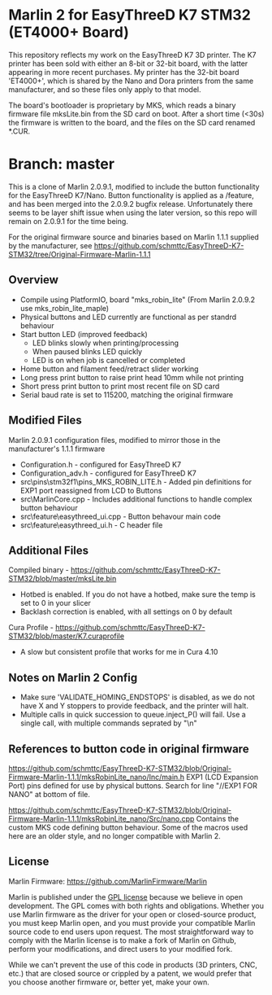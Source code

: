 # Marlin 2 for EasyThreeD K7 STM32 (ET4000+ Board)
This repository reflects my work on the EasyThreeD K7 3D printer.
The K7 printer has been sold with either an 8-bit or 32-bit board, with the latter appearing in more recent purchases. My printer has the 32-bit board 'ET4000+', which is shared by the Nano and Dora printers from the same manufacturer, and so these files only apply to that model.

The board's bootloader is proprietary by MKS, which reads a binary firmware file mksLite.bin from the SD card on boot. After a short time (<30s) the firmware is written to the board, and the files on the SD card renamed *.CUR.

# Branch: master
This is a clone of Marlin 2.0.9.1, modified to include the button functionality for the EasyThreeD K7/Nano. Button functionality is applied as a /feature, and has been merged into the 2.0.9.2 bugfix release. Unfortunately there seems to be layer shift issue when using the later version, so this repo will remain on 2.0.9.1 for the time being.

For the original firmware source and binaries based on Marlin 1.1.1 supplied by the manufacturer, see https://github.com/schmttc/EasyThreeD-K7-STM32/tree/Original-Firmware-Marlin-1.1.1

## Overview
- Compile using PlatformIO, board "mks_robin_lite" (From Marlin 2.0.9.2 use mks_robin_lite_maple)
- Physical buttons and LED currently are functional as per standrd behaviour
- Start button LED (improved feedback)
  - LED blinks slowly when printing/processing
  - When paused blinks LED quickly
  - LED is on when job is cancelled or completed
- Home button and filament feed/retract slider working
- Long press print button to raise print head 10mm while not printing
- Short press print button to print most recent file on SD card
- Serial baud rate is set to 115200, matching the original firmware

## Modified Files
Marlin 2.0.9.1 configuration files, modified to mirror those in the manufacturer's 1.1.1 firmware
- Configuration.h - configured for EasyThreeD K7
- Configuration_adv.h - configured for EasyThreeD K7
- src\pins\stm32f1\pins_MKS_ROBIN_LITE.h - Added pin definitions for EXP1 port reassigned from LCD to Buttons
- src\MarlinCore.cpp - Includes additional functions to handle complex button behaviour
- src\feature\easythreed_ui.cpp - Button behavour main code
- src\feature\easythreed_ui.h - C header file

## Additional Files
Compiled binary - https://github.com/schmttc/EasyThreeD-K7-STM32/blob/master/mksLite.bin
- Hotbed is enabled. If you do not have a hotbed, make sure the temp is set to 0 in your slicer
- Backlash correction is enabled, with all settings on 0 by default

Cura Profile - https://github.com/schmttc/EasyThreeD-K7-STM32/blob/master/K7.curaprofile
- A slow but consistent profile that works for me in Cura 4.10

## Notes on Marlin 2 Config
- Make sure 'VALIDATE_HOMING_ENDSTOPS' is disabled, as we do not have X and Y stoppers to provide feedback, and the printer will halt.
- Multiple calls in quick succession to queue.inject_P() will fail. Use a single call, with multiple commands seprated by "\n"

## References to button code in original firmware
https://github.com/schmttc/EasyThreeD-K7-STM32/blob/Original-Firmware-Marlin-1.1.1/mksRobinLite_nano/Inc/main.h
EXP1 (LCD Expansion Port) pins defined for use by physical buttons. Search for line "//EXP1 FOR NANO" at bottom of file.

https://github.com/schmttc/EasyThreeD-K7-STM32/blob/Original-Firmware-Marlin-1.1.1/mksRobinLite_nano/Src/nano.cpp
Contains the custom MKS code defining button behaviour. Some of the macros used here are an older style, and no longer compatible with Marlin 2.


## License
Marlin Firmware: https://github.com/MarlinFirmware/Marlin

Marlin is published under the [GPL license](https://github.com/COPYING.md) because we believe in open development. The GPL comes with both rights and obligations. Whether you use Marlin firmware as the driver for your open or closed-source product, you must keep Marlin open, and you must provide your compatible Marlin source code to end users upon request. The most straightforward way to comply with the Marlin license is to make a fork of Marlin on Github, perform your modifications, and direct users to your modified fork.

While we can't prevent the use of this code in products (3D printers, CNC, etc.) that are closed source or crippled by a patent, we would prefer that you choose another firmware or, better yet, make your own.
